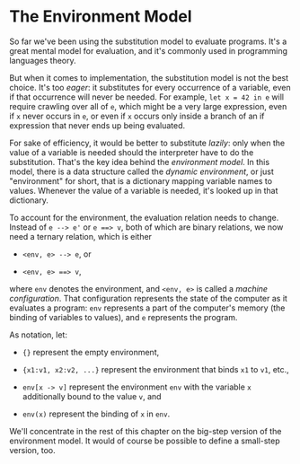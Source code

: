 # The Environment Model

So far we've been using the substitution model to evaluate
programs.  It's a great mental model for evaluation,
and it's commonly used in programming languages theory.

But when it comes to implementation, the substitution model
is not the best choice.  It's too *eager*: it substitutes
for every occurrence of a variable, even if that occurrence
will never be needed.  For example, `let x = 42 in e`
will require crawling over all of `e`, which might be
a very large expression, even if `x` never occurs in `e`,
or even if `x` occurs only inside a branch of an if expression
that never ends up being evaluated.

For sake of efficiency, it would be better to substitute
*lazily*: only when the value of a variable is needed should
the interpreter have to do the substitution.  That's the key
idea behind the *environment model*.  In this model, there
is a data structure called the *dynamic environment*, or just
"environment" for short, that is a dictionary mapping variable
names to values.  Whenever the value of a variable is needed,
it's looked up in that dictionary.

To account for the environment, the evaluation relation needs
to change.  Instead of `e --> e'` or `e ==> v`, both of which
are binary relations, we now need a ternary relation, which
is either

* `<env, e> --> e`, or

* `<env, e> ==> v`,

where `env` denotes the environment, and `<env, e>` is called
a *machine configuration*.  That configuration represents the state
of the computer as it evaluates a program:  `env` represents
a part of the computer's memory (the binding of variables to values),
and `e` represents the program.

As notation, let:

* `{}` represent the empty environment,

* `{x1:v1, x2:v2, ...}` represent the environment that
  binds `x1` to `v1`, etc.,

* `env[x -> v]` represent the environment `env` with the variable
  `x` additionally bound to the value `v`, and
  
* `env(x)` represent the binding of `x` in `env`.

We'll concentrate in the rest of this chapter on the big-step version
of the environment model.  It would of course be possible to define
a small-step version, too.
